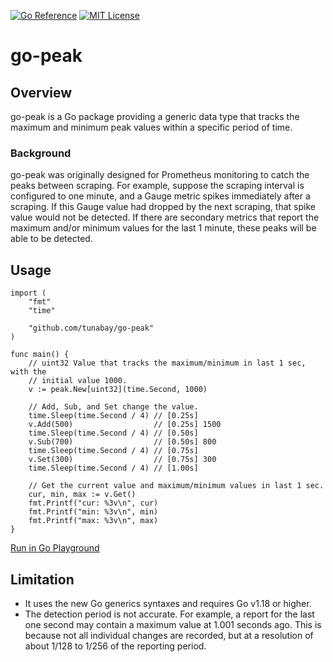 [![Go Reference](https://pkg.go.dev/badge/github.com/tunabay/go-peak.svg)](https://pkg.go.dev/github.com/tunabay/go-peak)
[![MIT License](http://img.shields.io/badge/license-MIT-blue.svg?style=flat)](LICENSE)

# go-peak

## Overview

go-peak is a Go package providing a generic data type that tracks the maximum
and minimum peak values within a specific period of time.

### Background

go-peak was originally designed for Prometheus monitoring to catch the peaks
between scraping. For example, suppose the scraping interval is configured to
one minute, and a Gauge metric spikes immediately after a scraping. If this
Gauge value had dropped by the next scraping, that spike value would not be
detected. If there are secondary metrics that report the maximum and/or minimum
values for the last 1 minute, these peaks will be able to be detected.

## Usage

```
import (
	"fmt"
	"time"

	"github.com/tunabay/go-peak"
)

func main() {
	// uint32 Value that tracks the maximum/minimum in last 1 sec, with the
	// initial value 1000.
	v := peak.New[uint32](time.Second, 1000)

	// Add, Sub, and Set change the value.
	time.Sleep(time.Second / 4) // [0.25s]
	v.Add(500)                  // [0.25s] 1500
	time.Sleep(time.Second / 4) // [0.50s]
	v.Sub(700)                  // [0.50s] 800
	time.Sleep(time.Second / 4) // [0.75s]
	v.Set(300)                  // [0.75s] 300
	time.Sleep(time.Second / 4) // [1.00s]

	// Get the current value and maximum/minimum values in last 1 sec.
	cur, min, max := v.Get()
	fmt.Printf("cur: %3v\n", cur)
	fmt.Printf("min: %3v\n", min)
	fmt.Printf("max: %3v\n", max)
}
```
[Run in Go Playground](https://play.golang.org/)

## Limitation

- It uses the new Go generics syntaxes and requires Go v1.18 or higher.
- The detection period is not accurate. For example, a report for the last one
  second may contain a maximum value at 1.001 seconds ago. This is because not
  all individual changes are recorded, but at a resolution of about 1/128 to
  1/256 of the reporting period.
